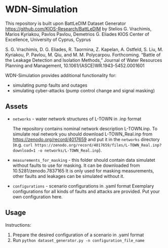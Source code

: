 # WDN-Simulation

This repository is built upon BattLeDIM Dataset Generator https://github.com/KIOS-Research/BattLeDIM
by
Stelios G. Vrachimis, Marios Kyriakou, Pavlos Pavlou, Demetrios G. Eliades
KIOS Center of Excellence, University of Cyprus, Cyprus

S. G. Vrachimis, D. G. Eliades, R. Taormina, Z. Kapelan, A. Ostfeld, S. Liu, M. Kyriakou, P. Pavlou, M. Qiu, and M. M. Polycarpou. Forthcoming. “Battle of the Leakage Detection and Isolation Methods,” Journal of Water Resources Planning and Management, 10.1061/(ASCE)WR.1943-5452.0001601

WDN-Simulation provides additional functionality for:
* simulating pump faults and outages
* simulating cyber-attacks (pump control change and signal masking)
 
## Assets

* `networks` - water network structures of L-TOWN in .inp format

  The repository contains nominal network description L-TOWN.inp. To simulate real network you should download L-TOWN\_Real.inp from https://zenodo.org/record/4017659
  and put it in the `networks` directory (e.g. `curl https://zenodo.org/record/4017659/files/L-TOWN_Real.inp?download=1 -o networks/L-TOWN_Real.inp`).

* `measurements_for_masking` - this folder should contain data simulatet without faults to use for masking. It can be downloaded from 10.5281/zenodo.7837165
    It is only used for masking measurements, other faults and leakages can be simulated without it.

* `configurations` - scenario configurations in .yaml format
    Exemplary configurations for all kinds of faults and attacks are provided.
    Put your own configuration here.

## Usage

Instructions:
1) Prepare the desired configuration of a scenario in .yaml format
2) Run `python dataset_generator.py -n configuration_file_name`
